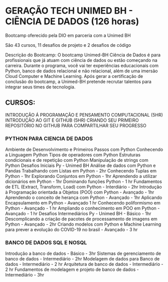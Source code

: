 # GERAÇÃO TECH UNIMED BH - CIÊNCIA DE DADOS (126 horas)

Bootcamp oferecido pela DIO em parceria com a Unimed BH

São 43 cursos, 11 desafios de projeto e 2 desafios de código 

Descrição do Bootcamp:
O bootcamp Unimed-BH Ciência de Dados é para profissionais que já atuam com ciência de dados ou estão começando na carreira. Durante o programa, você vai ter experiências educacionais com Python, banco de dados relacional e não relacional, além de uma imersão Cloud Computer e Machine Learning. Após gerar a certificação de conclusão do bootcamp, a Unimed-BH pretende recrutar talentos para integrar seus times de tecnologia.

## CURSOS:
 INTRODUÇÃO Á PROGRAMAÇÃO E PENSAMENTO COMPUTACIONAL (5HR)
 INTRODUÇÃO AO GIT E GITHUB (5HR)
 CRIANDO SEU PRIMEIRO REPOSITÓRIO NO GITHUB PARA COMPARTILHAR SEU PROGRESSO
 
 ### PYTHON PARA CIENCIA DE DADOS
  Ambiente de Desenvolvimento e Primeiros Passos com Python 
  Conhecendo a Linguagem Python
  Tipos de operadores com Python 
  Estruturas condicionais e de repetição com Python 
  Manipulação de strings com Python 
  Desafios Iniciais Py - Unimed BH
  Análise de dados com Python e Pandas
  Trabalhando com Listas em Python - 2hr
  Conhecendo Tuplas em Python  - 1hr
  Explorando Conjuntos em Python - 1hr
  Aprendendo a utilizar dicionários em Python - 1hr
  Dominando funções Python - 1 hr
  Fundamentos de ETL (Extract, Transform, Load) com Python - Interdiário - 2hr
  Introdução à Programação orientada a Objetos (POO) com Python - Avançado - 1hr
  Aprendendo o conceito de herança com Python - Avançado - 1hr
  Aplicando Encapsulamento em Python - Avançado 1 hr
  Conhecendo poliformismo em Python - Avançado - 1 hr
  Ampliando o conhecimento em POO em Python - Avançado - 1 hr
  Desafios Intermediários Py - Unimed BH - Básico - 1hr
  Descomplicando a criação de pacotes de processamento de imagens em Python - Avançado - 2hr
  Criando modelos com Python e Machine Learning para prever a evolução do COVID-19 no brasil - Avançado - 3 hr
  
  ### BANCO DE DADOS SQL E NOSQL
  Introdução a banco de dados - Básico - 3hr
  Sistemas de gerenciamento de banco de dados - Intermediário - 2hr
  Modelagem de dados para Banco de dados - Intermediário - 2 hr
  Arquitetura de banco de dados - Intermediário - 2 hr
  Fundamentos de modelagem e projeto de banco de dados - Intermediário - 3hr
  




